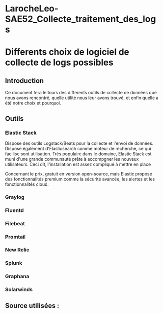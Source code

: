# LarocheLeo-SAE52_Collecte_traitement_des_logs

# Differents choix de logiciel de collecte de logs possibles 

## Introduction
Ce document fera le tours des differents outils de collecte de données que nous avons rencontré, quelle utilité nous leur avons trouvé, et enfin quelle a été notre choix et pourquoi.

## Outils 

### Elastic Stack

Dispose des outils Logstack/Beats pour la collecte et l'envoi de données. Dispose également d'Elasticsearch comme moteur de recherche, ce qui facilise sont utilisation. Très populaire dans le domaine, Elastic Stack est muni d'une grande communauté prête à accompgner les nouveux utilisateurs. Ceci dit, l'installation est assez compliqué à mettre en place

Concernant le prix, gratuit en version open-source, mais Elastic propose des fonctionnalités premium comme la sécurité avancée, les alertes et les fonctionnalités cloud.

### Graylog

### Fluentd
### Filebeat
### Promtail
### New Relic
### Splunk
### Graphana
### Solarwinds


## Source utilisées : 


